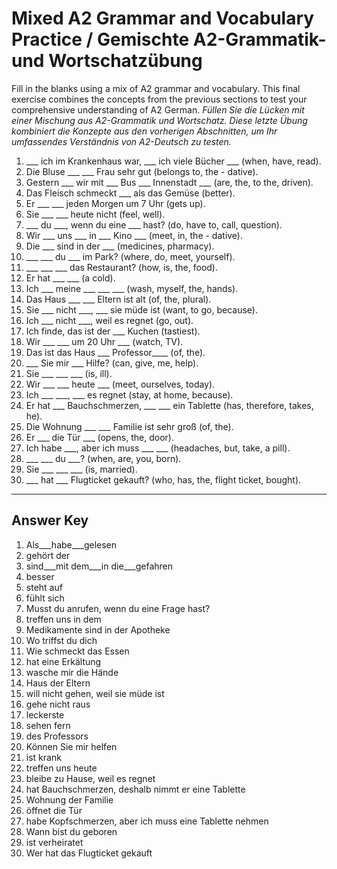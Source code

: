 # Mixed A2 Grammar and Vocabulary Practice / Gemischte A2-Grammatik- und Wortschatzübung

Fill in the blanks using a mix of A2 grammar and vocabulary. This final exercise combines the concepts from
the previous sections to test your comprehensive understanding of A2 German.
*Füllen Sie die Lücken mit einer Mischung aus A2-Grammatik und Wortschatz. Diese letzte Übung kombiniert
die Konzepte aus den vorherigen Abschnitten, um Ihr umfassendes Verständnis von A2-Deutsch zu testen.*

1. ___ ich im Krankenhaus war, ___ ich viele Bücher ___ (when, have, read).
2. Die Bluse ___ ___ Frau sehr gut (belongs to, the - dative).
3. Gestern ___ wir mit ___ Bus ___ Innenstadt ___ (are, the, to the, driven).
4. Das Fleisch schmeckt ___ als das Gemüse (better).
5. Er ___ ___ jeden Morgen um 7 Uhr (gets up).
6. Sie ___ ___ heute nicht (feel, well).
7. ___ du ___, wenn du eine ___ hast? (do, have to, call, question).
8. Wir ___ uns ___ in ___ Kino ___ (meet, in, the - dative).
9. Die ___ sind in der ___ (medicines, pharmacy).
10. ___ ___ du ___ im Park? (where, do, meet, yourself).
11. ___ ___ ___ das Restaurant? (how, is, the, food).
12. Er hat ___ ___ (a cold).
13. Ich ___ meine ___ ___ ___ (wash, myself, the, hands).
14. Das Haus ___ ___ Eltern ist alt (of, the, plural).
15. Sie ___ nicht ___, ___ sie müde ist (want, to go, because).
16. Ich ___ nicht ___, weil es regnet (go, out).
17. Ich finde, das ist der ___ Kuchen (tastiest).
18. Wir ___ ___ um 20 Uhr ___ (watch, TV).
19. Das ist das Haus ___ Professor____ (of, the).
20. ___ Sie mir ___ Hilfe? (can, give, me, help).
21. Sie ___ ___ ___ (is, ill).
22. Wir ___ ___ heute ___ (meet, ourselves, today).
23. Ich ___ ___, ___ es regnet (stay, at home, because).
24. Er hat ___ Bauchschmerzen, ___ ___ ein Tablette (has, therefore, takes, he).
25. Die Wohnung ___ ___ Familie ist sehr groß (of, the).
26. Er ___ die Tür ___ (opens, the, door).
27. Ich habe ___, aber ich muss ___ ___ (headaches, but, take, a pill).
28. ___ ___ du ___? (when, are, you, born).
29. Sie ___ ___ ___ (is, married).
30. ___ hat ___ Flugticket gekauft? (who, has, the, flight ticket, bought).

---

## Answer Key

1. Als___habe___gelesen
2. gehört der
3. sind___mit dem___in die___gefahren
4. besser
5. steht auf
6. fühlt sich
7. Musst du anrufen, wenn du eine Frage hast?
8. treffen uns in dem
9. Medikamente sind in der Apotheke
10. Wo triffst du dich
11. Wie schmeckt das Essen
12. hat eine Erkältung
13. wasche mir die Hände
14. Haus der Eltern
15. will nicht gehen, weil sie müde ist
16. gehe nicht raus
17. leckerste
18. sehen fern
19. des Professors
20. Können Sie mir helfen
21. ist krank
22. treffen uns heute
23. bleibe zu Hause, weil es regnet
24. hat Bauchschmerzen, deshalb nimmt er eine Tablette
25. Wohnung der Familie
26. öffnet die Tür
27. habe Kopfschmerzen, aber ich muss eine Tablette nehmen
28. Wann bist du geboren
29. ist verheiratet
30. Wer hat das Flugticket gekauft
